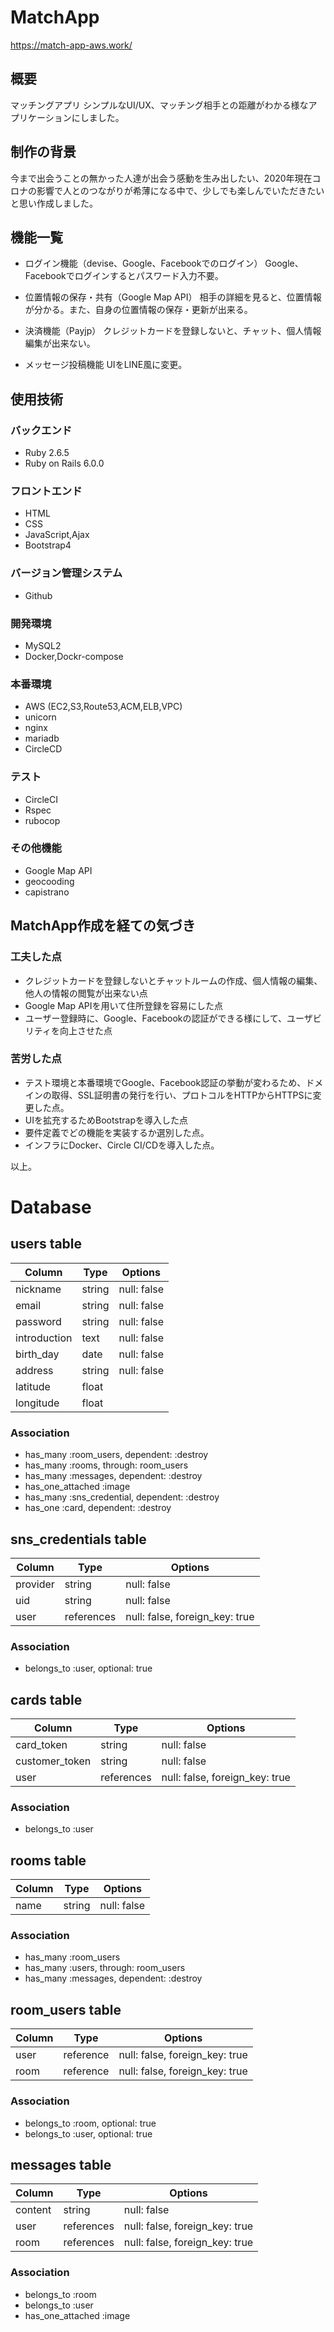 # MatchApp

https://match-app-aws.work/

## 概要

マッチングアプリ
シンプルなUI/UX、マッチング相手との距離がわかる様なアプリケーションにしました。

## 制作の背景

今まで出会うことの無かった人達が出会う感動を生み出したい、2020年現在コロナの影響で人とのつながりが希薄になる中で、少しでも楽しんでいただきたいと思い作成しました。

## 機能一覧

- ログイン機能（devise、Google、Facebookでのログイン）
Google、Facebookでログインするとパスワード入力不要。

- 位置情報の保存・共有（Google Map API）
相手の詳細を見ると、位置情報が分かる。また、自身の位置情報の保存・更新が出来る。

- 決済機能（Payjp）
クレジットカードを登録しないと、チャット、個人情報編集が出来ない。

- メッセージ投稿機能
UIをLINE風に変更。

## 使用技術

### バックエンド
- Ruby 2.6.5
- Ruby on Rails 6.0.0

### フロントエンド
- HTML
- CSS
- JavaScript,Ajax
- Bootstrap4

### バージョン管理システム
- Github

### 開発環境
- MySQL2
- Docker,Dockr-compose

### 本番環境
- AWS (EC2,S3,Route53,ACM,ELB,VPC)
- unicorn
- nginx
- mariadb
- CircleCD

### テスト
- CircleCI
- Rspec
- rubocop

### その他機能
- Google Map API
- geocooding
- capistrano


## MatchApp作成を経ての気づき

### 工夫した点
- クレジットカードを登録しないとチャットルームの作成、個人情報の編集、他人の情報の閲覧が出来ない点
- Google Map APIを用いて住所登録を容易にした点
- ユーザー登録時に、Google、Facebookの認証ができる様にして、ユーザビリティを向上させた点

### 苦労した点
- テスト環境と本番環境でGoogle、Facebook認証の挙動が変わるため、ドメインの取得、SSL証明書の発行を行い、プロトコルをHTTPからHTTPSに変更した点。
- UIを拡充するためBootstrapを導入した点
- 要件定義でどの機能を実装するか選別した点。
- インフラにDocker、Circle CI/CDを導入した点。

以上。


# Database

## users table

| Column       | Type   | Options     |
| ------------ | ------ | ----------- |
| nickname     | string | null: false |
| email        | string | null: false |
| password     | string | null: false |
| introduction | text   | null: false |
| birth_day    | date   | null: false |
| address      | string | null: false |
| latitude     | float  |             |
| longitude    | float  |             |

### Association

 - has_many :room_users, dependent: :destroy
 - has_many :rooms, through: room_users
 - has_many :messages, dependent: :destroy
 - has_one_attached :image
 - has_many :sns_credential, dependent: :destroy
 - has_one :card, dependent: :destroy

## sns_credentials table

| Column   | Type       | Options                        |
| -------- | ---------- | ------------------------------ |
| provider | string     | null: false                    |
| uid      | string     | null: false                    |
| user     | references | null: false, foreign_key: true |

### Association

 - belongs_to :user, optional: true

## cards table

| Column         | Type       | Options                        |
| -------------- | ---------- | ------------------------------ |
| card_token     | string     | null: false                    |
| customer_token | string     | null: false                    |
| user           | references | null: false, foreign_key: true |

### Association

 - belongs_to :user

## rooms table

| Column   | Type     | Options       |
| -------- | -------- | ------------- |
| name     | string   | null: false   |

### Association

 - has_many :room_users
 - has_many :users, through: room_users
 - has_many :messages, dependent: :destroy

## room_users table

| Column   | Type      | Options                        |
| -------- | ----------| ------------------------------ |
| user     | reference | null: false, foreign_key: true |
| room     | reference | null: false, foreign_key: true |

### Association

 - belongs_to :room, optional: true
 - belongs_to :user, optional: true

## messages table

| Column  | Type       | Options                        |
| ------- | ---------- | ------------------------------ |
| content | string     | null: false                    |
| user    | references | null: false, foreign_key: true |
| room    | references | null: false, foreign_key: true |

### Association

 - belongs_to :room
 - belongs_to :user
 - has_one_attached :image
